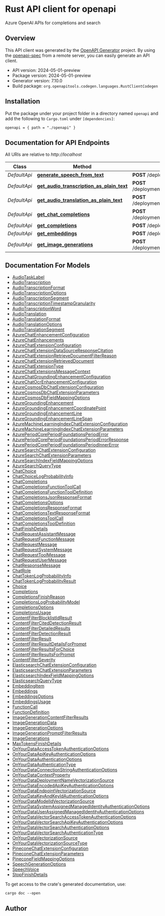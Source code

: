 # Rust API client for openapi

Azure OpenAI APIs for completions and search


## Overview

This API client was generated by the [OpenAPI Generator](https://openapi-generator.tech) project.  By using the [openapi-spec](https://openapis.org) from a remote server, you can easily generate an API client.

- API version: 2024-05-01-preview
- Package version: 2024-05-01-preview
- Generator version: 7.10.0
- Build package: `org.openapitools.codegen.languages.RustClientCodegen`

## Installation

Put the package under your project folder in a directory named `openapi` and add the following to `Cargo.toml` under `[dependencies]`:

```
openapi = { path = "./openapi" }
```

## Documentation for API Endpoints

All URIs are relative to *http://localhost*

Class | Method | HTTP request | Description
------------ | ------------- | ------------- | -------------
*DefaultApi* | [**generate_speech_from_text**](docs/DefaultApi.md#generate_speech_from_text) | **POST** /deployments/{deploymentId}/audio/speech | 
*DefaultApi* | [**get_audio_transcription_as_plain_text**](docs/DefaultApi.md#get_audio_transcription_as_plain_text) | **POST** /deployments/{deploymentId}/audio/transcriptions | 
*DefaultApi* | [**get_audio_translation_as_plain_text**](docs/DefaultApi.md#get_audio_translation_as_plain_text) | **POST** /deployments/{deploymentId}/audio/translations | 
*DefaultApi* | [**get_chat_completions**](docs/DefaultApi.md#get_chat_completions) | **POST** /deployments/{deploymentId}/chat/completions | 
*DefaultApi* | [**get_completions**](docs/DefaultApi.md#get_completions) | **POST** /deployments/{deploymentId}/completions | 
*DefaultApi* | [**get_embeddings**](docs/DefaultApi.md#get_embeddings) | **POST** /deployments/{deploymentId}/embeddings | 
*DefaultApi* | [**get_image_generations**](docs/DefaultApi.md#get_image_generations) | **POST** /deployments/{deploymentId}/images/generations | 


## Documentation For Models

 - [AudioTaskLabel](docs/AudioTaskLabel.md)
 - [AudioTranscription](docs/AudioTranscription.md)
 - [AudioTranscriptionFormat](docs/AudioTranscriptionFormat.md)
 - [AudioTranscriptionOptions](docs/AudioTranscriptionOptions.md)
 - [AudioTranscriptionSegment](docs/AudioTranscriptionSegment.md)
 - [AudioTranscriptionTimestampGranularity](docs/AudioTranscriptionTimestampGranularity.md)
 - [AudioTranscriptionWord](docs/AudioTranscriptionWord.md)
 - [AudioTranslation](docs/AudioTranslation.md)
 - [AudioTranslationFormat](docs/AudioTranslationFormat.md)
 - [AudioTranslationOptions](docs/AudioTranslationOptions.md)
 - [AudioTranslationSegment](docs/AudioTranslationSegment.md)
 - [AzureChatEnhancementConfiguration](docs/AzureChatEnhancementConfiguration.md)
 - [AzureChatEnhancements](docs/AzureChatEnhancements.md)
 - [AzureChatExtensionConfiguration](docs/AzureChatExtensionConfiguration.md)
 - [AzureChatExtensionDataSourceResponseCitation](docs/AzureChatExtensionDataSourceResponseCitation.md)
 - [AzureChatExtensionRetrieveDocumentFilterReason](docs/AzureChatExtensionRetrieveDocumentFilterReason.md)
 - [AzureChatExtensionRetrievedDocument](docs/AzureChatExtensionRetrievedDocument.md)
 - [AzureChatExtensionType](docs/AzureChatExtensionType.md)
 - [AzureChatExtensionsMessageContext](docs/AzureChatExtensionsMessageContext.md)
 - [AzureChatGroundingEnhancementConfiguration](docs/AzureChatGroundingEnhancementConfiguration.md)
 - [AzureChatOcrEnhancementConfiguration](docs/AzureChatOcrEnhancementConfiguration.md)
 - [AzureCosmosDbChatExtensionConfiguration](docs/AzureCosmosDbChatExtensionConfiguration.md)
 - [AzureCosmosDbChatExtensionParameters](docs/AzureCosmosDbChatExtensionParameters.md)
 - [AzureCosmosDbFieldMappingOptions](docs/AzureCosmosDbFieldMappingOptions.md)
 - [AzureGroundingEnhancement](docs/AzureGroundingEnhancement.md)
 - [AzureGroundingEnhancementCoordinatePoint](docs/AzureGroundingEnhancementCoordinatePoint.md)
 - [AzureGroundingEnhancementLine](docs/AzureGroundingEnhancementLine.md)
 - [AzureGroundingEnhancementLineSpan](docs/AzureGroundingEnhancementLineSpan.md)
 - [AzureMachineLearningIndexChatExtensionConfiguration](docs/AzureMachineLearningIndexChatExtensionConfiguration.md)
 - [AzureMachineLearningIndexChatExtensionParameters](docs/AzureMachineLearningIndexChatExtensionParameters.md)
 - [AzurePeriodCorePeriodFoundationsPeriodError](docs/AzurePeriodCorePeriodFoundationsPeriodError.md)
 - [AzurePeriodCorePeriodFoundationsPeriodErrorResponse](docs/AzurePeriodCorePeriodFoundationsPeriodErrorResponse.md)
 - [AzurePeriodCorePeriodFoundationsPeriodInnerError](docs/AzurePeriodCorePeriodFoundationsPeriodInnerError.md)
 - [AzureSearchChatExtensionConfiguration](docs/AzureSearchChatExtensionConfiguration.md)
 - [AzureSearchChatExtensionParameters](docs/AzureSearchChatExtensionParameters.md)
 - [AzureSearchIndexFieldMappingOptions](docs/AzureSearchIndexFieldMappingOptions.md)
 - [AzureSearchQueryType](docs/AzureSearchQueryType.md)
 - [ChatChoice](docs/ChatChoice.md)
 - [ChatChoiceLogProbabilityInfo](docs/ChatChoiceLogProbabilityInfo.md)
 - [ChatCompletions](docs/ChatCompletions.md)
 - [ChatCompletionsFunctionToolCall](docs/ChatCompletionsFunctionToolCall.md)
 - [ChatCompletionsFunctionToolDefinition](docs/ChatCompletionsFunctionToolDefinition.md)
 - [ChatCompletionsJsonResponseFormat](docs/ChatCompletionsJsonResponseFormat.md)
 - [ChatCompletionsOptions](docs/ChatCompletionsOptions.md)
 - [ChatCompletionsResponseFormat](docs/ChatCompletionsResponseFormat.md)
 - [ChatCompletionsTextResponseFormat](docs/ChatCompletionsTextResponseFormat.md)
 - [ChatCompletionsToolCall](docs/ChatCompletionsToolCall.md)
 - [ChatCompletionsToolDefinition](docs/ChatCompletionsToolDefinition.md)
 - [ChatFinishDetails](docs/ChatFinishDetails.md)
 - [ChatRequestAssistantMessage](docs/ChatRequestAssistantMessage.md)
 - [ChatRequestFunctionMessage](docs/ChatRequestFunctionMessage.md)
 - [ChatRequestMessage](docs/ChatRequestMessage.md)
 - [ChatRequestSystemMessage](docs/ChatRequestSystemMessage.md)
 - [ChatRequestToolMessage](docs/ChatRequestToolMessage.md)
 - [ChatRequestUserMessage](docs/ChatRequestUserMessage.md)
 - [ChatResponseMessage](docs/ChatResponseMessage.md)
 - [ChatRole](docs/ChatRole.md)
 - [ChatTokenLogProbabilityInfo](docs/ChatTokenLogProbabilityInfo.md)
 - [ChatTokenLogProbabilityResult](docs/ChatTokenLogProbabilityResult.md)
 - [Choice](docs/Choice.md)
 - [Completions](docs/Completions.md)
 - [CompletionsFinishReason](docs/CompletionsFinishReason.md)
 - [CompletionsLogProbabilityModel](docs/CompletionsLogProbabilityModel.md)
 - [CompletionsOptions](docs/CompletionsOptions.md)
 - [CompletionsUsage](docs/CompletionsUsage.md)
 - [ContentFilterBlocklistIdResult](docs/ContentFilterBlocklistIdResult.md)
 - [ContentFilterCitedDetectionResult](docs/ContentFilterCitedDetectionResult.md)
 - [ContentFilterDetailedResults](docs/ContentFilterDetailedResults.md)
 - [ContentFilterDetectionResult](docs/ContentFilterDetectionResult.md)
 - [ContentFilterResult](docs/ContentFilterResult.md)
 - [ContentFilterResultDetailsForPrompt](docs/ContentFilterResultDetailsForPrompt.md)
 - [ContentFilterResultsForChoice](docs/ContentFilterResultsForChoice.md)
 - [ContentFilterResultsForPrompt](docs/ContentFilterResultsForPrompt.md)
 - [ContentFilterSeverity](docs/ContentFilterSeverity.md)
 - [ElasticsearchChatExtensionConfiguration](docs/ElasticsearchChatExtensionConfiguration.md)
 - [ElasticsearchChatExtensionParameters](docs/ElasticsearchChatExtensionParameters.md)
 - [ElasticsearchIndexFieldMappingOptions](docs/ElasticsearchIndexFieldMappingOptions.md)
 - [ElasticsearchQueryType](docs/ElasticsearchQueryType.md)
 - [EmbeddingItem](docs/EmbeddingItem.md)
 - [Embeddings](docs/Embeddings.md)
 - [EmbeddingsOptions](docs/EmbeddingsOptions.md)
 - [EmbeddingsUsage](docs/EmbeddingsUsage.md)
 - [FunctionCall](docs/FunctionCall.md)
 - [FunctionDefinition](docs/FunctionDefinition.md)
 - [ImageGenerationContentFilterResults](docs/ImageGenerationContentFilterResults.md)
 - [ImageGenerationData](docs/ImageGenerationData.md)
 - [ImageGenerationOptions](docs/ImageGenerationOptions.md)
 - [ImageGenerationPromptFilterResults](docs/ImageGenerationPromptFilterResults.md)
 - [ImageGenerations](docs/ImageGenerations.md)
 - [MaxTokensFinishDetails](docs/MaxTokensFinishDetails.md)
 - [OnYourDataAccessTokenAuthenticationOptions](docs/OnYourDataAccessTokenAuthenticationOptions.md)
 - [OnYourDataApiKeyAuthenticationOptions](docs/OnYourDataApiKeyAuthenticationOptions.md)
 - [OnYourDataAuthenticationOptions](docs/OnYourDataAuthenticationOptions.md)
 - [OnYourDataAuthenticationType](docs/OnYourDataAuthenticationType.md)
 - [OnYourDataConnectionStringAuthenticationOptions](docs/OnYourDataConnectionStringAuthenticationOptions.md)
 - [OnYourDataContextProperty](docs/OnYourDataContextProperty.md)
 - [OnYourDataDeploymentNameVectorizationSource](docs/OnYourDataDeploymentNameVectorizationSource.md)
 - [OnYourDataEncodedApiKeyAuthenticationOptions](docs/OnYourDataEncodedApiKeyAuthenticationOptions.md)
 - [OnYourDataEndpointVectorizationSource](docs/OnYourDataEndpointVectorizationSource.md)
 - [OnYourDataKeyAndKeyIdAuthenticationOptions](docs/OnYourDataKeyAndKeyIdAuthenticationOptions.md)
 - [OnYourDataModelIdVectorizationSource](docs/OnYourDataModelIdVectorizationSource.md)
 - [OnYourDataSystemAssignedManagedIdentityAuthenticationOptions](docs/OnYourDataSystemAssignedManagedIdentityAuthenticationOptions.md)
 - [OnYourDataUserAssignedManagedIdentityAuthenticationOptions](docs/OnYourDataUserAssignedManagedIdentityAuthenticationOptions.md)
 - [OnYourDataVectorSearchAccessTokenAuthenticationOptions](docs/OnYourDataVectorSearchAccessTokenAuthenticationOptions.md)
 - [OnYourDataVectorSearchApiKeyAuthenticationOptions](docs/OnYourDataVectorSearchApiKeyAuthenticationOptions.md)
 - [OnYourDataVectorSearchAuthenticationOptions](docs/OnYourDataVectorSearchAuthenticationOptions.md)
 - [OnYourDataVectorSearchAuthenticationType](docs/OnYourDataVectorSearchAuthenticationType.md)
 - [OnYourDataVectorizationSource](docs/OnYourDataVectorizationSource.md)
 - [OnYourDataVectorizationSourceType](docs/OnYourDataVectorizationSourceType.md)
 - [PineconeChatExtensionConfiguration](docs/PineconeChatExtensionConfiguration.md)
 - [PineconeChatExtensionParameters](docs/PineconeChatExtensionParameters.md)
 - [PineconeFieldMappingOptions](docs/PineconeFieldMappingOptions.md)
 - [SpeechGenerationOptions](docs/SpeechGenerationOptions.md)
 - [SpeechVoice](docs/SpeechVoice.md)
 - [StopFinishDetails](docs/StopFinishDetails.md)


To get access to the crate's generated documentation, use:

```
cargo doc --open
```

## Author




